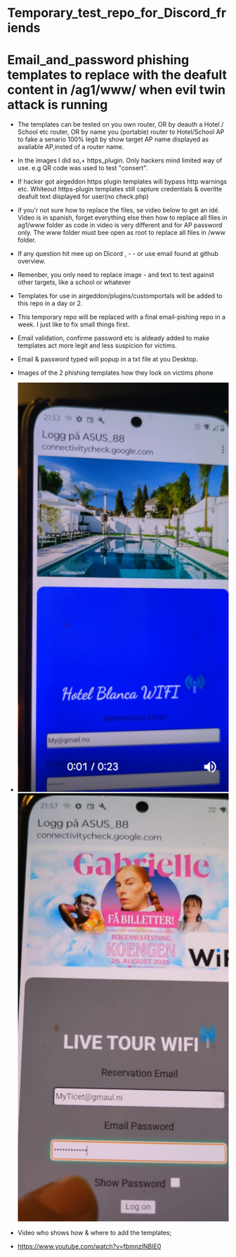 # Temporary_test_repo_for_Discord_friends
# Email_and_password phishing templates to replace  with the deafult content in /ag1/www/ when evil twin attack is running
- The templates can be tested on you own router, OR by deauth a Hotel / School etc router, OR by name you (portable) router to Hotel/School AP to fake a senario 100% legit by show target AP name displayed as available AP,insted of a router name.
- In the images I did so,+ https_plugin.
   Only hackers mind limited way of use.
  e.g  QR code was used to test "consert".
- If  hacker got airgeddon https plugin  templates will bypass http warnings etc. Whiteout https-plugin templates still capture credentials & overitte deafult text displayed for user(no check.php)
- if you'r not sure how to replace the files, se video below to get an idé.
Video is in spanish, forget everything    else then how to replace all files in ag1/www folder as code in video is very different and for AP password only.
 The www folder must bee open as root to replace all files in /www folder.
- If any question hit mee up on Dicord , - - or use email found at github overview.
- Remenber, you only need to replace image - and text to test against other targets,    like a school or whatever
- Templates for use  in                airgeddon/plugins/customportals will be added to this repo in a day or 2.
- This temporary repo will be replaced with a final email-pishing repo in a week.
  I just like to fix small things first.
- Email validation, confirme password etc is aldeady added to make templates act more legit and less suspicion for victims.
- Email & password typed will popup in a  txt file at you Desktop.
- Images of the 2 phishing templates how they look on victims phone
- ![Hotel Image](hotel.jpeg)   ![Concert Image](concert.jpeg)

 - Video who shows how & where to add the templates;
- https://www.youtube.com/watch?v=fbmnzlNBIE0
